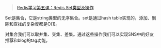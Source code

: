 
> [Redis学习第五课：Redis Set类型及操作](https://www.cnblogs.com/anny-1980/p/4583514.html)

Set是集合，它是string类型的无序集合。set是通过hash table实现的，添加、删除和查找的复杂度都是O(1)。

对集合我们可以取并集、交集、差集。通过这些操作我们可以实现SNS中的好友推荐和blog的tag功能。
